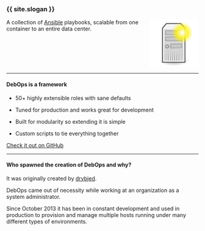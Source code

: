 ### {{ site.slogan }}

<img src="images/debops.png" width="128" height="128" style="float: right;" />

A collection of [Ansible](http://ansible.com/) playbooks, scalable from one container to an entire data center.

<div style="clear: both;"></div>

***

#### DebOps is a framework

- <span class="li-intro">50+ highly extensible roles</span> with sane defaults

- <span class="li-intro">Tuned for production</span> and works great for development

- <span class="li-intro">Built for modularity</span> so extending it is simple

- <span class="li-intro">Custom scripts</span> to tie everything together

<a class="gh-link" href="https://github.com/debops/debops">Check it out on GitHub</a>

***

#### Who spawned the creation of DebOps and why?

It was originally created by [drybjed](https://github.com/drybjed).

DebOps came out of necessity while working at an organization as a system administrator.

Since October 2013 it has been in constant development and used in production to provision and manage multiple hosts running under many different types of environments.
